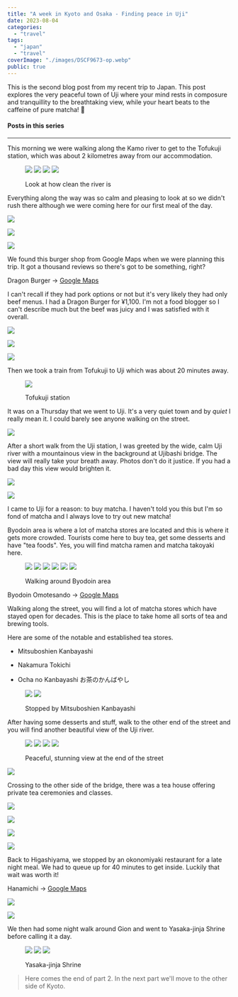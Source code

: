 ```yaml
---
title: "A week in Kyoto and Osaka - Finding peace in Uji"
date: 2023-08-04
categories:
  - "travel"
tags:
  - "japan"
  - "travel"
coverImage: "./images/DSCF9673-op.webp"
public: true
---
```


This is the second blog post from my recent trip to Japan. This post explores the very peaceful town of Uji where your mind rests in composure and tranquillity to the breathtaking view, while your heart beats to the caffeine of pure matcha! 🍵

<!--more-->

#### Posts in this series

* * *

This morning we were walking along the Kamo river to get to the Tofukuji station, which was about 2 kilometres away from our accommodation.

<figure>

![](./images/DSCF9518.webp)
![](./images/DSCF9531.webp)
![](./images/DSCF9542.webp)
![](./images/DSCF9544.webp)
<figcaption>
Look at how clean the river is
</figcaption>
</figure>

Everything along the way was so calm and pleasing to look at so we didn't rush there although we were coming here for our first meal of the day.

![](./images/DSCF9550.webp)

![](./images/DSCF9551.webp)

![](./images/DSCF9555.webp)

We found this burger shop from Google Maps when we were planning this trip. It got a thousand reviews so there's got to be something, right?

Dragon Burger → [Google Maps](https://goo.gl/maps/2dnYDnr6B4RwaYQf8)

I can't recall if they had pork options or not but it's very likely they had only beef menus. I had a Dragon Burger for ¥1,100. I'm not a food blogger so I can't describe much but the beef was juicy and I was satisfied with it overall.

![](./images/DSCF9557.webp)

![](./images/DSCF9566.webp)

![](./images/DSCF9563.webp)

Then we took a train from Tofukuji to Uji which was about 20 minutes away.

<figure>

![](./images/DSCF9568.webp)
<figcaption>
Tofukuji station
</figcaption>
</figure>

It was on a Thursday that we went to Uji. It's a very quiet town and by _quiet_ I really mean it. I could barely see anyone walking on the street.

![](./images/DSCF9570.webp)

After a short walk from the Uji station, I was greeted by the wide, calm Uji river with a mountainous view in the background at Ujibashi bridge. The view will really take your breath away. Photos don't do it justice. If you had a bad day this view would brighten it.

![](./images/DSCF9575.webp)

![](./images/IMG_3833.webp)

I came to Uji for a reason: to buy matcha. I haven't told you this but I'm so fond of matcha and I always love to try out new matcha!

Byodoin area is where a lot of matcha stores are located and this is where it gets more crowded. Tourists come here to buy tea, get some desserts and have "tea foods". Yes, you will find matcha ramen and matcha takoyaki here.

<figure>

![](./images/DSCF9579-op.webp)
![](./images/DSCF9581-op.webp)
![](./images/DSCF9594-op.webp)
![](./images/DSCF9689-op.webp)
![](./images/DSCF9692-op.webp)
![](./images/DSCF9694-op.webp)
<figcaption>
Walking around Byodoin area
</figcaption>
</figure>

Byodoin Omotesando → [Google Maps](https://goo.gl/maps/XKVUhYaKt5mvnbU39)

Walking along the street, you will find a lot of matcha stores which have stayed open for decades. This is the place to take home all sorts of tea and brewing tools.

Here are some of the notable and established tea stores.

- Mitsuboshien Kanbayashi

- Nakamura Tokichi

- Ocha no Kanbayashi お茶のかんばやし

<figure>

![](./images/DSCF9597-op.webp)
![](./images/DSCF9599-op.webp)
<figcaption>
Stopped by Mitsuboshien Kanbayashi
</figcaption>
</figure>

After having some desserts and stuff, walk to the other end of the street and you will find another beautiful view of the Uji river.

<figure>

![](./images/DSCF9591-op.webp)
![](./images/DSCF9608-op.webp)
![](./images/DSCF9656-op.webp)
![](./images/DSCF9662-op.webp)
<figcaption>
Peaceful, stunning view at the end of the street
</figcaption>
</figure>

![](./images/DSCF9673-wide-op.webp)

Crossing to the other side of the bridge, there was a tea house offering private tea ceremonies and classes.

![](./images/DSCF9624-2-op.webp)

![](./images/DSCF9626-2-op.webp)

![](./images/DSCF9630-2-op.webp)

![](./images/DSCF9633-2-op.webp)

Back to Higashiyama, we stopped by an okonomiyaki restaurant for a late night meal. We had to queue up for 40 minutes to get inside. Luckily that wait was worth it!

Hanamichi → [Google Maps](https://maps.app.goo.gl/SS4jjfjxTS6K8Tx49)

![](./images/DSCF9702-op.webp)

![](./images/DSCF9700-op.webp)

We then had some night walk around Gion and went to Yasaka-jinja Shrine before calling it a day.

<figure>

![](./images/DSCF9714-op.webp)
![](./images/DSCF9708-op.webp)
![](./images/DSCF9707-op.webp)
<figcaption>
Yasaka-jinja Shrine
</figcaption>
</figure>

> Here comes the end of part 2. In the next part we'll move to the other side of Kyoto.
